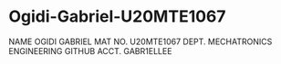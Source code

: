 # Ogidi-Gabriel-U20MTE1067
NAME OGIDI GABRIEL 
MAT NO. U20MTE1067
DEPT. MECHATRONICS ENGINEERING 
GITHUB ACCT. GABR1ELLEE
